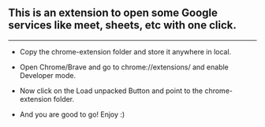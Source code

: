 ## This is an extension to open some Google services like meet, sheets, etc with one click.

---

- Copy the chrome-extension folder and store it anywhere in local.

- Open Chrome/Brave and go to chrome://extensions/ and enable Developer mode.

- Now click on the Load unpacked Button and point to the chrome-extension folder.

- And you are good to go! Enjoy :)
